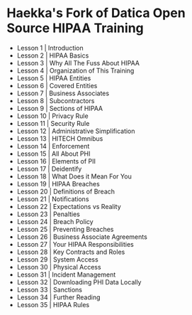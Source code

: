 # Haekka's Fork of Datica Open Source HIPAA Training

  - Lesson 1 | Introduction
  - Lesson 2 | HIPAA Basics
  - Lesson 3 | Why All The Fuss About HIPAA
  - Lesson 4 | Organization of This Training
  - Lesson 5 | HIPAA Entities
  - Lesson 6 | Covered Entities
  - Lesson 7 | Business Associates
  - Lesson 8 | Subcontractors
  - Lesson 9 | Sections of HIPAA
  - Lesson 10 | Privacy Rule
  - Lesson 11 | Security Rule
  - Lesson 12 | Administrative Simplification
  - Lesson 13 | HITECH Omnibus
  - Lesson 14 | Enforcement
  - Lesson 15 | All About PHI
  - Lesson 16 | Elements of PII
  - Lesson 17 | Deidentify
  - Lesson 18 | What Does it Mean For You
  - Lesson 19 | HIPAA Breaches
  - Lesson 20 | Definitions of Breach
  - Lesson 21 | Notifications
  - Lesson 22 | Expectations vs Reality
  - Lesson 23 | Penalties
  - Lesson 24 | Breach Policy
  - Lesson 25 | Preventing Breaches
  - Lesson 26 | Business Associate Agreements
  - Lesson 27 | Your HIPAA Responsibilities
  - Lesson 28 | Key Contracts and Roles
  - Lesson 29 | System Access
  - Lesson 30 | Physical Access
  - Lesson 31 | Incident Management
  - Lesson 32 | Downloading PHI Data Locally
  - Lesson 33 | Sanctions
  - Lesson 34 | Further Reading
  - Lesson 35 | HIPAA Rules